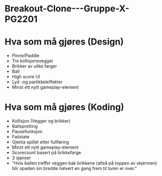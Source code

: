 # Breakout-Clone---Gruppe-X-PG2201


# Hva som må gjøres (Design)
- Pinne/Paddle
- Tre kollisjonsvegger
- Brikker av ulike farger
- Ball
- High score UI
- Lyd -og partikkeleffekter
- Minst ett nytt gameplay-element


# Hva som må gjøres (Koding)
- Kollisjon (Vegger og brikker)
- Ballspretting
- Pausefunksjon
- Failstate
- Gjenta spillet etter fullføring
- Minst ett nytt gameplay-element
- Scorecount basert på brikkefarge
- 3 sjanser
- "Hvis ballen treffer veggen bak brikkene (altså på toppen av skjermen) blir spaden sin bredde halvert
en gang frem til turen er over."


